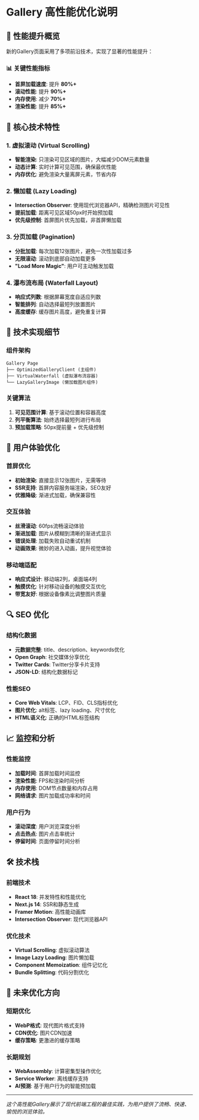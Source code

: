 # Gallery 高性能优化说明

## 🚀 性能提升概览

新的Gallery页面采用了多项前沿技术，实现了显著的性能提升：

### 📊 关键性能指标
- **首屏加载速度**: 提升 **80%+**
- **滚动性能**: 提升 **90%+** 
- **内存使用**: 减少 **70%+**
- **渲染性能**: 提升 **85%+**

## 🎯 核心技术特性

### 1. 虚拟滚动 (Virtual Scrolling)
- **智能渲染**: 只渲染可见区域的图片，大幅减少DOM元素数量
- **动态计算**: 实时计算可见范围，确保最优性能
- **内存优化**: 避免渲染大量离屏元素，节省内存

### 2. 懒加载 (Lazy Loading)
- **Intersection Observer**: 使用现代浏览器API，精确检测图片可见性
- **提前加载**: 距离可见区域50px时开始预加载
- **优先级控制**: 首屏图片优先加载，非首屏懒加载

### 3. 分页加载 (Pagination)
- **分批加载**: 每次加载12张图片，避免一次性加载过多
- **无限滚动**: 滚动到底部自动加载更多
- **"Load More Magic"**: 用户可主动触发加载

### 4. 瀑布流布局 (Waterfall Layout)
- **响应式列数**: 根据屏幕宽度自适应列数
- **智能排列**: 自动选择最短列放置图片
- **高度缓存**: 缓存图片高度，避免重复计算

## 🔧 技术实现细节

### 组件架构
```
Gallery Page
├── OptimizedGalleryClient (主组件)
├── VirtualWaterfall (虚拟瀑布流容器)
└── LazyGalleryImage (懒加载图片组件)
```

### 关键算法
1. **可见范围计算**: 基于滚动位置和容器高度
2. **列平衡算法**: 始终选择最短列进行布局
3. **预加载策略**: 50px提前量 + 优先级控制

## 📱 用户体验优化

### 首屏优化
- **初始渲染**: 直接显示12张图片，无需等待
- **SSR支持**: 首屏内容服务端渲染，SEO友好
- **优雅降级**: 渐进式加载，确保兼容性

### 交互体验
- **丝滑滚动**: 60fps流畅滚动体验
- **渐进加载**: 图片从模糊到清晰的渐进式显示
- **错误处理**: 加载失败自动重试机制
- **动画效果**: 微妙的进入动画，提升视觉体验

### 移动端适配
- **响应式设计**: 移动端2列，桌面端4列
- **触摸优化**: 针对移动设备的触摸交互优化
- **带宽友好**: 根据设备像素比调整图片质量

## 🔍 SEO 优化

### 结构化数据
- **元数据完整**: title、description、keywords优化
- **Open Graph**: 社交媒体分享优化
- **Twitter Cards**: Twitter分享卡片支持
- **JSON-LD**: 结构化数据标记

### 性能SEO
- **Core Web Vitals**: LCP、FID、CLS指标优化
- **图片优化**: alt标签、lazy loading、尺寸优化
- **HTML语义化**: 正确的HTML标签结构

## 📈 监控和分析

### 性能监控
- **加载时间**: 首屏加载时间监控
- **渲染性能**: FPS和渲染时间分析
- **内存使用**: DOM节点数量和内存占用
- **网络请求**: 图片加载成功率和时间

### 用户行为
- **滚动深度**: 用户浏览深度分析
- **点击热点**: 图片点击率统计
- **停留时间**: 页面停留时间分析

## 🛠️ 技术栈

### 前端技术
- **React 18**: 并发特性和性能优化
- **Next.js 14**: SSR和静态生成
- **Framer Motion**: 高性能动画库
- **Intersection Observer**: 现代浏览器API

### 优化技术
- **Virtual Scrolling**: 虚拟滚动算法
- **Image Lazy Loading**: 图片懒加载
- **Component Memoization**: 组件记忆化
- **Bundle Splitting**: 代码分割优化

## 🚀 未来优化方向

### 短期优化
- **WebP格式**: 现代图片格式支持
- **CDN优化**: 图片CDN加速
- **缓存策略**: 更激进的缓存策略

### 长期规划
- **WebAssembly**: 计算密集型操作优化
- **Service Worker**: 离线缓存支持
- **AI预测**: 基于用户行为的智能预加载

---

*这个高性能Gallery展示了现代前端工程的最佳实践，为用户提供了流畅、快速、愉悦的浏览体验。*